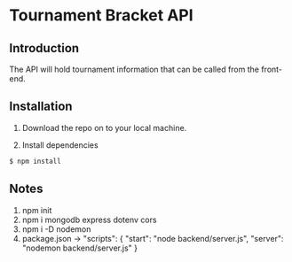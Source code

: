# Tournament Bracket API

## Introduction

The API will hold tournament information that can be called from the front-end.

## Installation

1. Download the repo on to your local machine.

2. Install dependencies

```bash
$ npm install
```

## Notes

1. npm init
2. npm i mongodb express dotenv cors
3. npm i -D nodemon
4. package.json -> "scripts": {
   "start": "node backend/server.js",
   "server": "nodemon backend/server.js"
   }
